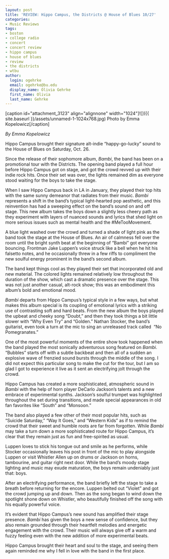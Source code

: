 ```yaml
---
layout: post
title: 'REVIEW: Hippo Campus, the Districts @ House of Blues 10/27'
categories:
- Music Reviews
tags:
- boston
- college radio
- concert
- concert review
- hippo campus
- house of blues
- review
- the districts
- wtbu
author:
  login: ogehrke
  email: ogehrke@bu.edu
  display_name: Olivia Gehrke
  first_name: Olivia
  last_name: Gehrke
---
```

\[caption id="attachment\_3123" align="alignnone" width="1024"\]![]({{ site.baseurl }}/assets/unnamed-1-1024x768.jpg) Photo by Emma Kopelowicz\[/caption\]

_By Emma Kopelowicz_

Hippo Campus brought their signature alt-indie “happy-go-lucky” sound to the House of Blues on Saturday, Oct. 26.

Since the release of their sophomore album, _Bambi_, the band has been on a promotional tour with the Districts. The opening band played a full hour before Hippo Campus got on stage, and got the crowd revved up with their indie rock hits. Once their set was over, the lights remained dim as everyone stood waiting for the boys to take the stage.

When I saw Hippo Campus back in LA in January, they played their top hits with the same sunny demeanor that radiates from their music. _Bambi_ represents a shift in the band’s typical light-hearted pop aesthetic, and this reinvention has had a sweeping effect on the band’s sound on and off stage. This new album takes the boys down a slightly less cheery path as they experiment with layers of nuanced sounds and lyrics that shed light on more serious issues such as mental health and the #MeTooMovement.

A blue light washed over the crowd and turned a shade of light pink as the band took the stage at the House of Blues. An air of calmness fell over the room until the bright synth beat at the beginning of “Bambi” got everyone bouncing. Frontman Jake Luppen’s voice struck like a bell when he hit his falsetto notes, and he occasionally threw in a few riffs to compliment the new soulful energy prominent in the band’s second album.

The band kept things cool as they played their set that incorporated old and new material. The colored lights remained relatively low throughout the duration of the show, which cast a dramatic presence over the stage. This was not just another casual, alt-rock show; this was an embodiment this album’s bold and emotional mood.

_Bambi_ departs from Hippo Campus’s typical style in a few ways, but what makes this album special is its coupling of emotional lyrics with a striking use of contrasting soft and hard beats. From the new album the boys played the upbeat and cheeky song “Doubt,” and then they took things a bit little slower with “Why Even Try” and “Golden.” Nathan Stocker, the band’s guitarist, even took a turn at the mic to sing an unreleased track called  “No Pomegranates.”

One of the most powerful moments of the entire show took happened when the band played the most sonically adventurous song featured on _Bambi_. “Bubbles” starts off with a subtle backbeat and then all of a sudden an explosive wave of frenzied sound bursts through the middle of the song. I did not expect this particular song to make the cut for the tour, but I am so glad I got to experience it live as it sent an electrifying jolt through the crowd.

Hippo Campus has created a more sophisticated, atmospheric sound in _Bambi_ with the help of horn player DeCarlo Jackson’s talents and a new embrace of experimental synths. Jackson’s soulful trumpet was highlighted throughout the set during transitions, and made special appearances in old fan favorites like “South” and “Monsoon.”

The band also played a few other of their most popular hits, such as “Suicide Saturday,” “Way It Goes,” and “Western Kids” as if to remind the crowd that their sweet and humble roots are far from forgotten. While _Bambi_ may take a turn down a more sophisticated route for Hippo Campus, it’s clear that they remain just as fun and free-spirited as usual.

Luppen loves to stick his tongue out and smile as he performs, while Stocker occasionally leaves his post in front of the mic to play alongside Luppen or visit Whistler Allen up on drums or Jackson on horns, tambourine, and guitar right next door. While the band’s moody stage lighting and music may exude maturation, the boys remain undeniably just that: boys.

After an electrifying performance, the band briefly left the stage to take a breath before returning for the encore. Luppen belted out “Violet” and got the crowd jumping up and down. Then as the song began to wind down the spotlight shone down on Whistler, who beautifully finished off the song with his equally powerful voice.

It’s evident that Hippo Campus’s new sound has amplified their stage presence. _Bambi_ has given the boys a new sense of confidence, but they also remain grounded through their heartfelt melodies and energetic engagement with the crowd. Their music will always give off a warm and fuzzy feeling even with the new addition of more experimental beats.

Hippo Campus brought their heart and soul to the stage, and seeing them again reminded me why I fell in love with the band in the first place.